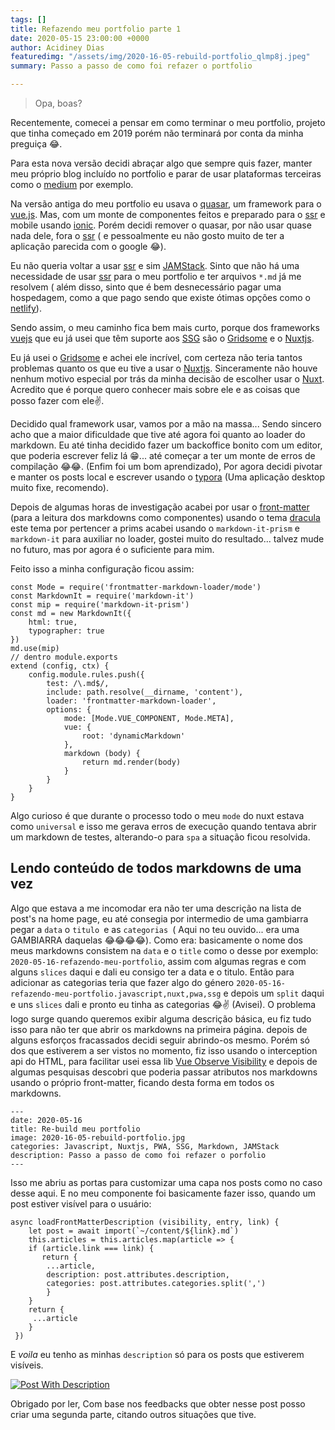 ```yaml
---
tags: []
title: Refazendo meu portfolio parte 1
date: 2020-05-15 23:00:00 +0000
author: Acidiney Dias
featuredimg: "/assets/img/2020-16-05-rebuild-portfolio_qlmp8j.jpeg"
summary: Passo a passo de como foi refazer o portfolio

---
```

> Opa, boas?

Recentemente, comecei a pensar em como terminar o meu portfolio, projeto que tinha começado em 2019 porém não terminará por conta da minha preguiça 😂.

Para esta nova versão decidi abraçar algo que sempre quis fazer, manter meu próprio blog incluído no portfolio e parar de usar plataformas terceiras como o [medium](https://medium.com/@acidiney) por exemplo.

Na versão antiga do meu portfolio eu usava o [quasar](https://quasar.dev/), um framework para o [vue.js](https://vuejs.org/). Mas, com um monte de componentes feitos e preparado para o [ssr](https://medium.com/walmartlabs/the-benefits-of-server-side-rendering-over-client-side-rendering-5d07ff2cefe8) e mobile usando [ionic](https://ionicframework.com/). Porém decidi remover o quasar, por não usar quase nada dele, fora o [ssr](https://medium.com/walmartlabs/the-benefits-of-server-side-rendering-over-client-side-rendering-5d07ff2cefe8) ( e pessoalmente eu não gosto muito de ter a aplicação parecida com o google 😂).

Eu não queria voltar a usar [ssr](https://medium.com/walmartlabs/the-benefits-of-server-side-rendering-over-client-side-rendering-5d07ff2cefe8) e sim [JAMStack](https://jamstack.org/). Sinto que não há uma necessidade de usar [ssr](https://medium.com/walmartlabs/the-benefits-of-server-side-rendering-over-client-side-rendering-5d07ff2cefe8) para o meu portfolio e ter arquivos `*.md` já me resolvem ( além disso, sinto que é bem desnecessário pagar uma hospedagem, como a que pago sendo que existe ótimas opções como o [netlify](https://netlify.app/)).

Sendo assim, o meu caminho fica bem mais curto, porque dos frameworks [vuejs](https://vuejs.org/) que eu já usei que têm suporte aos [SSG](https://nuxtjs.org/guide#static-generated-pre-rendering) são o [Gridsome](https://gridsome.org/) e o [Nuxtjs](https://nuxtjs.org/).

Eu já usei o [Gridsome](https://gridsome.org/) e achei ele incrível, com certeza não teria tantos problemas quanto os que eu tive a usar o [Nuxtjs](https://nuxtjs.org/). Sinceramente não houve nenhum motivo especial por trás da minha decisão de escolher usar o [Nuxt](https://nuxtjs.org/). Acredito que é porque quero conhecer mais sobre ele e as coisas que posso fazer com ele✌.

Decidido qual framework usar, vamos por a mão na massa... Sendo sincero acho que a maior dificuldade que tive até agora foi quanto ao loader do markdown. Eu até tinha decidido fazer um backoffice bonito com um editor, que poderia escrever feliz lá 😁... até começar a ter um monte de erros de compilação 😂😂. (Enfim foi um bom aprendizado), Por agora decidi pivotar e manter os posts local e escrever usando o [typora](https://typora.com/) (Uma aplicação desktop muito fixe, recomendo).

Depois de algumas horas de investigação acabei por usar o [front-matter](https://github.com/jxson/front-matter) (para a leitura dos markdowns como componentes) usando o tema [dracula](https://github.com/dracula/prism) este tema por pertencer a prims acabei usando o `markdown-it-prism` e `markdown-it` para auxiliar no loader, gostei muito do resultado... talvez mude no futuro, mas por agora é o suficiente para mim.

Feito isso a minha configuração ficou assim:

    const Mode = require('frontmatter-markdown-loader/mode')
    const MarkdownIt = require('markdown-it')
    const mip = require('markdown-it-prism')
    const md = new MarkdownIt({
        html: true,
        typographer: true
    })
    md.use(mip)
    // dentro module.exports
    extend (config, ctx) {
        config.module.rules.push({
            test: /\.md$/,
            include: path.resolve(__dirname, 'content'),
            loader: 'frontmatter-markdown-loader',
            options: {
                mode: [Mode.VUE_COMPONENT, Mode.META],
                vue: {
                    root: 'dynamicMarkdown'
                },
                markdown (body) {
                    return md.render(body)
                }
            }
        }
    }

Algo curioso é que durante o processo todo o meu `mode` do nuxt estava como `universal` e isso me gerava erros de execução quando tentava abrir um markdown de testes, alterando-o para `spa` a situação ficou resolvida.

## Lendo conteúdo de todos markdowns de uma vez

Algo que estava a me incomodar era não ter uma descrição na lista de post's na home page, eu até consegia por intermedio de uma gambiarra pegar a `data` o `titulo `e as `categorias `( Aqui no teu ouvido... era uma GAMBIARRA daquelas 😂😂😂😂). Como era: basicamente o nome dos meus markdowns consistem na `data` e o `title` como o desse por exemplo: `2020-05-16-refazendo-meu-portfolio`, assim com algumas regras e com alguns `slices` daqui e dali eu consigo ter a data e o titulo. Então para adicionar as categorias teria que fazer algo do género `2020-05-16-refazendo-meu-portfolio.javascript,nuxt,pwa,ssg` e depois um `split` daqui e uns `slices` dali e pronto eu tinha as categorias 😂✌ (Avisei). O problema logo surge quando queremos exibir alguma descrição básica, eu fiz tudo isso para não ter que abrir os markdowns na primeira página. depois de alguns esforços fracassados decidi seguir abrindo-os mesmo. Porém só dos que estiverem a ser vistos no momento, fiz isso usando o interception api do HTML, para facilitar usei essa lib [Vue Observe Visibility](https://github.com/Akryum/vue-observe-visibility) e depois de algumas pesquisas descobri que poderia passar atributos nos markdowns usando o próprio front-matter, ficando desta forma em todos os markdowns.

    ---
    date: 2020-05-16
    title: Re-build meu portfolio
    image: 2020-16-05-rebuild-portfolio.jpg
    categories: Javascript, Nuxtjs, PWA, SSG, Markdown, JAMStack
    description: Passo a passo de como foi refazer o porfolio
    ---

Isso me abriu as portas para customizar uma capa nos posts como no caso desse aqui. E no meu componente foi basicamente fazer isso, quando um post estiver visível para o usuário:

    async loadFrontMatterDescription (visibility, entry, link) {
        let post = await import(`~/content/${link}.md`)
        this.articles = this.articles.map(article => {
        if (article.link === link) {
           return {
        	...article,
            description: post.attributes.description,
            categories: post.attributes.categories.split(',')
            }
        }
        return {
         ...article
        }
     })

E _voila_ eu tenho as minhas `description` só para os posts que estiverem visíveis. 

[![Post With Description](https://camo.githubusercontent.com/ef0ca85770f6d8f2bcf8a97f70de7cef889fa8182022c2b01e5d5e1d31ff7788/68747470733a2f2f7265732e636c6f7564696e6172792e636f6d2f64736673666364796f2f696d6167652f75706c6f61642f76313539333837343733392f41636964696e6579446961732e6d652f323032302d31362d30352d72656275696c642d706f7274666f6c696f2f323032302d30352d31362d72656275696c642d6d65752d706f7274666f6c696f5f6d32356471772e706e67)](https://camo.githubusercontent.com/ef0ca85770f6d8f2bcf8a97f70de7cef889fa8182022c2b01e5d5e1d31ff7788/68747470733a2f2f7265732e636c6f7564696e6172792e636f6d2f64736673666364796f2f696d6167652f75706c6f61642f76313539333837343733392f41636964696e6579446961732e6d652f323032302d31362d30352d72656275696c642d706f7274666f6c696f2f323032302d30352d31362d72656275696c642d6d65752d706f7274666f6c696f5f6d32356471772e706e67)

Obrigado por ler, Com base nos feedbacks que obter nesse post posso criar uma segunda parte, citando outros situações que tive.